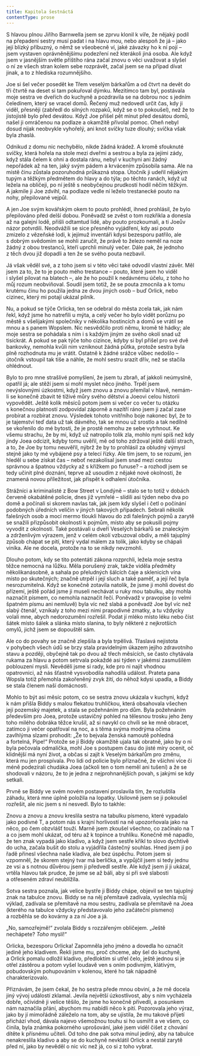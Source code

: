 ```yaml
---
title: Kapitola šestnáctá
contentType: prose
---
```


<section>

S hlavou plnou Jiřího Barnwella jsem se zprvu klonil k víře, že nějaký podíl na přepadení sestry musí padat i na hlavu mou, nebo alespoň že já – jako její blízký příbuzný, o němž se všeobecně ví, jaké závazky ho k ní pojí – jsem vystaven oprávněnějšímu podezření než kterákoli jiná osoba. Ale když jsem v jasnějším světle příštího rána začal znovu o věci uvažovat a slyšel o ní ze všech stran kolem sebe rozprávět, začal jsem se na případ dívat jinak, a to z hlediska rozumnějšího.

Joe si šel večer posedět ke Třem veselým bárkařům a od čtvrt na devět do tři čtvrtě na deset si tam pokuřoval dýmku. Mezitímco tam byl, postávala moje sestra ve dveřích do kuchyně a pozdravila se na dobrou noc s jedním čeledínem, který se vracel domů. Řečený muž nedovedl určit čas, kdy ji viděl, přesněji (zabředl do silných rozpaků, když se o to pokoušel), než že to jistojistě bylo před devátou. Když Joe přišel pět minut před desátou domů, našel ji omráčenou na podlaze a okamžitě přivolal pomoc. Oheň nebyl dosud nijak neobvykle vyhořelý, ani knot svíčky tuze dlouhý; svíčka však byla zhaslá.

Odnikud z domu nic nechybělo, nikde žádná krádež. A kromě sfouknuté svíčky, která hořela na stole mezi dveřmi a sestrou a byla za jejími zády, když stála čelem k ohni a dostala ránu, nebyl v kuchyni ani žádný nepořádek až na ten, jaký svým pádem a krvácením způsobila sama. Ale na místě činu zůstala pozoruhodná průkazná stopa. Útočník ji udeřil nějakým tupým a těžkým předmětem do hlavy a do týla; po těchto ranách, když už ležela na obličeji, po ní ještě s neobyčejnou prudkostí hodil něčím těžkým. A jakmile ji Joe zdvihl, na podlaze vedle ní leželo trestanecké pouto na nohy, přepilované vejpůl.

A jen Joe svým kovářským okem to pouto prohlédl, ihned prohlásil, že bylo přepilováno před delší dobou. Poněvadž se zvěst o tom rozkřikla a donesla až na galejní lodě, přišli odtamtud lidé, aby pouto prozkoumali, a ti Joeův názor potvrdili. Neodvážili se sice přesného vyjádření, kdy asi pouto zmizelo z vězeňské lodi, k jejímuž inventáři kdysi bezesporu patřilo, ale s dobrým svědomím se mohli zaručit, že právě to železo neměl na noze žádný z obou trestanců, kteří uprchli minulý večer. Dále pak, že jednoho z těch dvou již dopadli a ten že se svého pouta nezbavil.

Já však věděl své, a z toho jsem si v této věci také odvodil vlastní závěr. Měl jsem za to, že to je pouto mého trestance – pouto, které jsem ho viděl i slyšel pilovat na blatech –, ale že ho použil k nedávnému účelu, z toho ho můj rozum neobviňoval. Soudil jsem totiž, že se pouta zmocnila a k tomu krutému činu ho použila jedna ze dvou jiných osob – buď Orlick, nebo cizinec, který mi potají ukázal pilník.

Nu, a pokud se týče Orlicka, ten se odebral do města zcela tak, jak nám řekl, když jsme ho natrefili u mýta, a celý večer ho bylo vidět porůznu po městě s všelijakými společníky v několika hostincích a domů se vrátil se mnou a s panem Wopslem. Nic nesvědčilo proti němu, kromě té hádky; ale moje sestra se pohádala s ním i s každým jiným ze svého okolí snad už tisíckrát. A pokud se pak týče toho cizince, kdyby si byl přišel pro své dvě bankovky, nemohla kvůli nim vzniknout žádná půtka, protože sestra byla plně rozhodnuta mu je vrátit. Ostatně k žádné srážce vůbec nedošlo – útočník vstoupil tak tiše a náhle, že mohl sestru srazit dřív, než se stačila ohlédnout.

Bylo to pro mne strašlivé pomyšlení, že jsem tu zbraň, ať jakkoli neúmyslně, opatřil já; ale stěží jsem si mohl myslet něco jiného. Trpěl jsem nevýslovnými úzkostmi, když jsem znovu a znovu přemílal v hlavě, nemám-li se konečně zbavit té tíživé můry svého dětství a Joeovi celou historii vypovědět. Ještě kolik měsíců potom jsem si večer co večer tu otázku s konečnou platností zodpovídal záporně a nazítří ráno jsem ji začal zase probírat a rozbírat znovu. Výsledek tohoto vnitřního boje nakonec byl, že to je tajemství teď data už tak dávného, tak se mnou už srostlo a tak nedílně se vkořenilo do mé bytosti, že je prostě nemohu ze sebe vytrhnout. Ke všemu strachu, že by mi, když už natropilo tolik zla, mohlo nyní spíš než kdy jindy Joea odcizit, kdyby tomu uvěřil, mě od toho zdržoval ještě další strach, a to, že Joe by tomu neuvěřil, nýbrž že by to prohlásil za obludný výmysl stejně jako ty mé vybájené psy a telecí řízky. Ale tím jsem, to se rozumí, jen hleděl u sebe získat čas – neboť nezakolísal jsem snad mezi cestou správnou a špatnou vždycky až s křížkem po funuse? – a rozhodl jsem se tedy učinit plné doznání, teprve až usoudím z nějaké nové okolnosti, že znamená novou příležitost, jak přispět k odhalení útočníka.

Strážníci a kriminalisté z Bow Street v Londýně – stalo se to totiž v dobách červeně okabátěné policie, dnes již vymřelé – slídili asi týden nebo dva po domě a počínali si skorem navlas tak, jak jsem kdy slyšel i četl o počínání podobných úředních veličin v jiných takových případech. Sebrali několik falešných osob a mocí mermo tloukli hlavou do zdi falešných pojmů a zarytě se snažili přizpůsobit okolnosti k pojmům, místo aby se pokusili pojmy vyvodit z okol­ností. Také postávali u dveří Veselých bárkařů se znaleckým a zdrženlivým výrazem, jenž v celém okolí vzbuzoval obdiv, a měli tajuplný způsob chápat se pití, který vydal málem za tolik, jako kdyby se chápali viníka. Ale ne docela, protože na to se nikdy nevzmohli.

Dlouho potom, kdy se tito potentáti zákona rozprchli, ležela moje sestra těžce nemocná na lůžku. Měla porušený zrak, takže viděla předměty několikanásobně, a sahala po přeludných šálcích čaje a sklenicích vína místo po skutečných; značně utrpěl i její sluch a také paměť, a její řeč byla nesrozumitelná. Když se konečně zotavila natolik, že jsme ji mohli dovést do přízemí, ještě pořád jsme ji museli nechávat u ruky mou tabulku, aby mohla naznačit písmem, co nemohla naznačit řečí. Poněvadž v pravopise (o velmi špatném písmu ani nemluvě) byla víc než slabá a poněvadž Joe byl víc než slabý čtenář, vznikaly z toho mezi nimi prapodivné zmatky, a tu vždycky volali mne, abych nedorozumění rozřešil. Podat jí mléko místo léku nebo číst šátek místo šálek a slánka místo slanina, to byly některé z nejkrotších omylů, jichž jsem se dopouštěl sám.

Ale co do povahy se značně zlepšila a byla trpělivá. Třaslavá nejistota v pohybech všech údů se brzy stala pravidelným úkazem jejího zdravotního stavu a později, obyčejně tak po dvou až třech měsících, se často chytávala rukama za hlavu a potom setrvala pokaždé asi týden v jakémsi zasmušilém poblouzení mysli. Nevěděli jsme si rady, kde pro ni najít vhodnou opatrovnici, až nás šťastně vysvobodila nahodilá událost. Prateta pana Wopsla totiž přemohla zakořeněný zvyk žití, do něhož kdysi upadla, a Biddy se stala členem naší domácnosti.

Mohlo to být asi měsíc potom, co se sestra znovu ukázala v kuchyni, když k nám přišla Biddy s malou flekatou truhličkou, která obsahovala všechen její pozemský majetek, a stala se požehnáním pro dům. Byla požehnáním především pro Joea, protože ustavičný pohled na tělesnou trosku jeho ženy toho milého dobráka těžce krušil, až si navykl co chvíli se ke mně obracet, zatímco ji večer opatřoval na noc, a s těma svýma modrýma očima zavlhlýma slzami prohodit: „Že to bejvala ženská namoutě pohledná a fortelná, Pipe!“ Protože se jí Biddy okamžitě ujala tak obratně, jako by o ni byla pečovala odmalička, mohl Joe s postupem času do jisté míry ocenit, oč klidnější má nyní život, a občas si zajít k Veselým bárkařům pro změnu, která mu jen prospívala. Pro lidi od policie bylo příznačné, že všichni více či méně podezírali chudáka Joea (ačkoli ten o tom neměl ani tušení) a že se shodovali v názoru, že to je jedna z nejprohnanějších povah, s jakými se kdy setkali.

Prvně se Biddy ve svém novém postavení proslavila tím, že rozluštila záhadu, která mne úplně položila na lopatky. Usilovně jsem se ji pokoušel rozřešit, ale nic jsem s ní nesvedl. Bylo to takhle:

Znovu a znovu a znovu kreslila sestra na tabulku písmeno, které vypadalo jako podivné T, a potom nás s krajní horlivostí na ně upozorňovala jako na něco, po čem obzvlášť touží. Marně jsem zkoušel všechno, co začínalo na T a co jsem mohl ukázat, od téru až k topince a truhlíku. Konečně mě napadlo, že ten znak vypadá jako kladivo, a když jsem sestře křikl to slovo dychtivě do ucha, začala bušit do stolu a vyjádřila částečný souhlas. Hned jsem jí po řadě přinesl všechna naše kladiva, ale bez úspěchu. Potom jsem si vzpomněl, že skorem stejný tvar má berlička, a vypůjčil jsem si tedy jednu ze vsi a s notnou důvěrou jsem ji předvedl sestře. Ale když jsem jí ji ukázal, vrtěla hlavou tak prudce, že jsme se až báli, aby si při své slabosti a otřeseném zdraví neublížila.

Sotva sestra poznala, jak velice bystře ji Biddy chápe, objevil se ten tajuplný znak na tabulce znovu. Biddy se na něj přemítavě zadívala, vyslechla můj výklad, zadívala se přemítavě na mou sestru, zadívala se přemítavě na Joea (kterého na tabulce vždycky představovalo jeho začáteční písmeno) a rozběhla se do kovárny a za ní Joe a já.

„No, samozřejmě!“ zvolala Biddy s rozzářeným obličejem. „Ještě nechápete? _Toho_ myslí!“

Orlicka, bezesporu Orlicka! Zapomněla jeho jméno a dovedla ho označit jedině jeho kladivem. Řekli jsme mu, proč chceme, aby šel do kuchyně, a Orlick pomalu odložil kladivo, předloktím si utřel čelo, ještě jednou si je otřel zástěrou a potom vyšel loudavě ven s oním podivným, klátivým, pobudovským pohupováním v kolenou, které ho tak nápadně charakterizovalo.

Přiznávám, že jsem čekal, že ho sestra přede mnou obviní, a že mě docela jiný vývoj událostí zklamal. Jevila největší úzkostlivost, aby s ním vycházela dobře, očividně ji velice těšilo, že jsme ho konečně přivedli, a posunkem nám naznačila přání, abychom mu nabídli něco k pití. Pozorovala jeho výraz, jako by jí mimořádně záleželo na tom, aby se ujistila, že mu takové přijetí přichází vhod, dávala najevo všemožnou touhu si ho usmířit a ve všem, co činila, byla známka pokorného uprošování, jaké jsem viděl čišet z chování dítěte k přísnému učiteli. Od toho dne pak sotva minul jediný, aby na tabulce nenakreslila kladivo a aby se do kuchyně nevklátil Orlick a nestál zarytě před ní, jako by nevěděl o nic víc než já, co si z toho vybrat.

</section>
